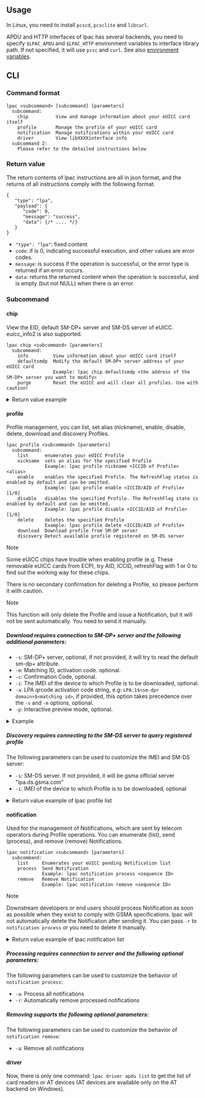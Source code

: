 ## Usage

In Linux, you need to install `pcscd`, `pcsclite` and `libcurl`.

APDU and HTTP interfaces of lpac has several backends, you need to specify `$LPAC_APDU` and `$LPAC_HTTP` environment variables to interface library path. If not specified, it will use `pcsc` and `curl`. See also [environment variables](ENVVARS.md).

## CLI

### Command format

```plain
lpac <subcommand> [subcommand] [parameters]
  subcommand:
    chip          View and manage information about your eUICC card itself
    profile       Manage the profile of your eUICC card
    notification  Manage notifications within your eUICC card
    driver        View libXXXXinterface info
  subcommand 2:
    Please refer to the detailed instructions below
```

### Return value

The return contents of lpac instructions are all in json format, and the returns of all instructions comply with the following format.

```jsonc
{
   "type": "lpa",
   "payload": {
      "code": 0,
      "message": "success",
      "data": {/* .... */}
   }
}
```

- `"type": "lpa"`: fixed content
- `code`: if is 0, indicating successful execution, and other values are error codes.
- `message`: is success if the operation is successful, or the error type is returned if an error occurs.
- `data`: returns the returned content when the operation is successful, and is empty (but not NULL) when there is an error.

### Subcommand

#### chip

View the EID, default SM-DP+ server and SM-DS server of eUICC. euicc_info2 is also supported.

```plain
lpac chip <subcommand> [parameters]
  subcommand:
    info         View information about your eUICC card itself
    defaultsmdp  Modify the default SM-DP+ server address of your eUICC card
                 Example: lpac chip defaultsmdp <the address of the SM-DP+ server you want to modify>
    purge        Reset the eUICC and will clear all profiles. Use with caution!
```

<details>

<summary>Return value example</summary>

```json
{
  "type": "lpa",
  "payload": {
    "code": 0,
    "message": "success",
    "data": {
      "eidValue": "[EID]",
      "EuiccConfiguredAddresses": {
        "defaultDpAddress": null,
        "rootDsAddress": "testrootsmds.gsma.com"
      },
      "EUICCInfo2": {
        "profileVersion": "2.1.0",
        "svn": "2.2.0",
        "euiccFirmwareVer": "4.6.0",
        "extCardResource": {
          "installedApplication": 0,
          "freeNonVolatileMemory": 291666,
          "freeVolatileMemory": 5970
        },
        "uiccCapability": [
          "usimSupport",
          "isimSupport",
          "csimSupport",
          "akaMilenage",
          "akaCave",
          "akaTuak128",
          "akaTuak256",
          "gbaAuthenUsim",
          "gbaAuthenISim",
          "eapClient",
          "javacard",
          "multipleUsimSupport",
          "multipleIsimSupport"
        ],
        "ts102241Version": "9.2.0",
        "globalplatformVersion": "2.3.0",
        "rspCapability": [
          "additionalProfile",
          "testProfileSupport"
        ],
        "euiccCiPKIdListForVerification": [
          "81370f5125d0b1d408d4c3b232e6d25e795bebfb"
        ],
        "euiccCiPKIdListForSigning": [
          "81370f5125d0b1d408d4c3b232e6d25e795bebfb"
        ],
        "euiccCategory": null,
        "forbiddenProfilePolicyRules": [
          "pprUpdateControl",
          "ppr1"
        ],
        "ppVersion": "0.0.1",
        "sasAcreditationNumber": "GI-BA-UP-0419",
        "certificationDataObject": {
          "platformLabel": "1.2.840.1234567/myPlatformLabel",
          "discoveryBaseURL": "https://mycompany.com/myDLOARegistrar"
        }
      }
    }
  }
}
```

\* Starting from SGP.22 v2.1, `javacardVersion` is renamed to `ts102241Version` \
\*\* SGP.22 has been a typo, `sasAcreditationNumber` should be `sasAccreditationNumber`

</details>

#### profile

Profile management, you can list, set alias (nickname), enable, disable, delete, download and discovery Profiles.

```plain
lpac profile <subcommand> [parameters]
  subcommand:
    list      enumerates your eUICC Profile
    nickname  sets an alias for the specified Profile
              Example: lpac profile nickname <ICCID of Profile> <alias>
    enable    enables the specified Profile. The RefreshFlag status is enabled by default and can be omitted.
              Example: lpac profile enable <ICCID/AID of Profile> [1/0]
    disable   disables the specified Profile. The RefreshFlag state is enabled by default and can be omitted.
              Example: lpac profile disable <ICCID/AID of Profile> [1/0]
    delete    deletes the specified Profile
              Example: lpac profile delete <ICCID/AID of Profile>
    download  Download profile from SM-DP server
    discovery Detect available profile registered on SM-DS server
```

> [!NOTE]
> Some eUICC chips have trouble when enabling profile (e.g. These removable eUICC cards from ECP), try AID, ICCID, refreshFlag with 1 or 0 to find out the working way for these chips.

There is no secondary confirmation for deleting a Profile, so please perform it with caution.
> [!NOTE]
> This function will only delete the Profile and issue a Notification, but it will not be sent automatically. You need to send it manually.

##### Download requires connection to SM-DP+ server and the following additional parameters:

- `-s`: SM-DP+ server, optional, if not provided, it will try to read the default sm-dp+ attribute.
- `-m`: Matching ID, activation code. optional.
- `-c`: Confirmation Code, optional.
- `-i`: The IMEI of the device to which Profile is to be downloaded, optional.
- `-a`: LPA qrcode activation code string, e.g: `LPA:1$<sm-dp+ domain>$<matching id>`, if provided, this option takes precedence over the `-s` and `-m` options, optional.
- `-p`: Interactive preview mode, optional.

<details>

<summary>Example</summary>

```bash
./lpac profile download -s rsp.truphone.com -m "QR-G-5C-1LS-1W1Z9P7"

# LPA qrcode activation code string
./lpac profile download -a 'LPA:1$rsp.truphone.com$QR-G-5C-1LS-1W1Z9P7'
```

</details>

##### Discovery requires connecting to the SM-DS server to query registered profile

The following parameters can be used to customize the IMEI and SM-DS server:

- `-s`: SM-DS server. If not provided, it will be gsma official server "lpa.ds.gsma.com"
- `-i`: IMEI of the device to which Profile is to be downloaded, optional

<details>

<summary>Return value example of lpac profile list</summary>

```json
{
  "type": "lpa",
  "payload": {
    "code": 0,
    "message": "success",
    "data": [
      {
        "iccid": "89353...",
        "isdpAid": "A0000005591010FFFFFFFF8900001000",
        "profileState": "disabled",
        "profileNickname": null,
        "serviceProviderName": "Vodafone IE",
        "profileName": "Vodafone IE eSIM",
        "iconType": "png",
        "icon": "iVBO...",
        "profileClass": "operational"
      },
      {
        "iccid": "89012...",
        "isdpAid": "A0000005591010FFFFFFFF8900001100",
        "profileState": "disabled",
        "profileNickname": null,
        "serviceProviderName": "T-Mobile",
        "profileName": "CONVSIM5G_Adaptive",
        "iconType": "png",
        "icon": "iVBO...",
        "profileClass": "operational"
      },
      {
        "iccid": "89444...",
        "isdpAid": "A0000005591010FFFFFFFF8900001200",
        "profileState": "enabled",
        "profileNickname": null,
        "serviceProviderName": "BetterRoaming",
        "profileName": "BetterRoaming",
        "iconType": "none",
        "icon": null,
        "profileClass": "operational"
      },
      {
        "iccid": "89852...",
        "isdpAid": "A0000005591010FFFFFFFF8900001300",
        "profileState": "disabled",
        "profileNickname": null,
        "serviceProviderName": "Redtea Mobile",
        "profileName": "RedteaGO",
        "iconType": "none",
        "icon": null,
        "profileClass": "operational"
      }
    ]
  }
}
```

- `iccid`: ICCID of Profile
- `isdpAid`: Aid of Profile
- `profileState`: State of Profile, "Enabled" or "Disabled"
- `profileNickname`: Nickname of Profile
- `serviceProviderName`: Telecom operators of Profile
- `profileName`: Name of Profile
- `iconType`: Profile icon data struct, "none", "png", "jpg"
- `icon`: Profile icon data in base64
- `profileClass`: Type of Profile

</details>

#### notification

Used for the management of Notifications, which are sent by telecom operators during Profile operations. You can enumerate (list), send (process), and remove (remove) Notifications.

```plain
lpac notification <subcommand> [parameters]
  subcommand:
    list     Enumerates your eUICC pending Notification list
    process  Send Notification
             Example: lpac notification process <sequence ID>
    remove   Remove Notification
             Example: lpac notification remove <sequence ID>
```

> [!NOTE]
> Downstream developers or end users should process Notification as soon as possible when they exist to comply with GSMA specifications. lpac will not automatically delete the Notification after sending it. You can pass `-r` to `notification process` or you need to delete it manually.

<details>

<summary>Return value example of lpac notification list</summary>

```json
{
  "type": "lpa",
  "payload": {
    "code": 0,
    "message": "success",
    "data": [
      {
        "seqNumber": 178,
        "profileManagementOperation": "install",
        "notificationAddress": "rsp-eu.redteamobile.com",
        "iccid": "89852..."
      },
      {
        "seqNumber": 215,
        "profileManagementOperation": "disable",
        "notificationAddress": "cust-005-v4-prod-atl2.gdsb.net",
        "iccid": "89012..."
      },
      {
        "seqNumber": 216,
        "profileManagementOperation": "enable",
        "notificationAddress": "rsp.truphone.com",
        "iccid": "89444..."
      }
    ]
  }
}
```

- `seqNumber`: Sequence ID
- `profileManagementOperation`: Which operation generated this notification
- `notificationAddress`: Profile's notification reporting server address

</details>

##### Processing requires connection to server and the following optional parameters:

The following parameters can be used to customize the behavior of `notification process`:

- `-a`: Process all notifications
- `-r`: Automatically remove processed notifications

##### Removing supports the following optional parameters:

The following parameters can be used to customize the behavior of `notification remove`:

- `-a`: Remove all notifications

#### driver

Now, there is only one command: `lpac driver apdu list` to get the list of card readers or AT devices (AT devices are available only on the AT backend on Windows).
